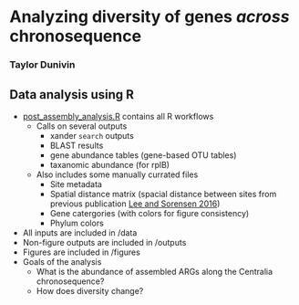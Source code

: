 # Analyzing diversity of genes *across* chronosequence
### Taylor Dunivin

## Data analysis using R 
   * [post_assembly_analysis.R](https://github.com/ShadeLab/PAPER_Dunivin_Antibiotics_2017/blob/master/diversity_analysis/post_assembly_analysis.R) contains all R workflows  
      * Calls on several outputs
         * xander `search` outputs
         * BLAST results
         * gene abundance tables (gene-based OTU tables)
         * taxanomic abundance (for rplB)
      * Also includes some manually currated files
         * Site metadata
         * Spatial distance matrix (spacial distance between sites from previous publication [Lee and Sorensen 2016](https://www.ncbi.nlm.nih.gov/pubmed/28282042))
         * Gene catergories (with colors for figure consistency)
         * Phylum colors 
   * All inputs are included in /data
   * Non-figure outputs are included in /outputs
   * Figures are included in /figures
   * Goals of the analysis
      * What is the abundance of assembled ARGs along the Centralia chronosequence?
      * How does diversity change?
  
